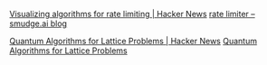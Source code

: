 
[Visualizing algorithms for rate limiting | Hacker News](https://news.ycombinator.com/item?id=40384421)
[rate limiter – smudge.ai blog](https://smudge.ai/blog/ratelimit-algorithms)

[Quantum Algorithms for Lattice Problems | Hacker News](https://news.ycombinator.com/item?id=39998396)
[Quantum Algorithms for Lattice Problems](https://eprint.iacr.org/2024/555)
